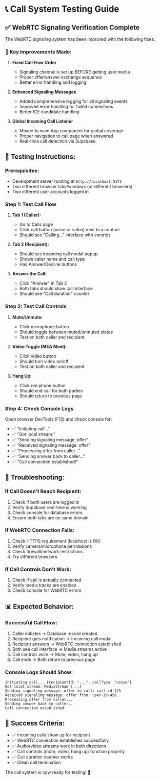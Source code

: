 # 📞 Call System Testing Guide

## ✅ WebRTC Signaling Verification Complete

The WebRTC signaling system has been improved with the following fixes:

### 🔧 **Key Improvements Made:**

1. **Fixed Call Flow Order**
   - Signaling channel is set up BEFORE getting user media
   - Proper offer/answer exchange sequence
   - Better error handling and logging

2. **Enhanced Signaling Messages**
   - Added comprehensive logging for all signaling events
   - Improved error handling for failed connections
   - Better ICE candidate handling

3. **Global Incoming Call Listener**
   - Moved to main App component for global coverage
   - Proper navigation to call page when answered
   - Real-time call detection via Supabase

## 🧪 **Testing Instructions:**

### **Prerequisites:**
- Development server running at `http://localhost:5173`
- Two different browser tabs/windows (or different browsers)
- Two different user accounts logged in

### **Step 1: Test Call Flow**
1. **Tab 1 (Caller):**
   - Go to Calls page
   - Click call button (voice or video) next to a contact
   - Should see "Calling..." interface with controls

2. **Tab 2 (Recipient):**
   - Should see incoming call modal popup
   - Shows caller name and call type
   - Has Answer/Decline buttons

3. **Answer the Call:**
   - Click "Answer" in Tab 2
   - Both tabs should show call interface
   - Should see "Call duration" counter

### **Step 2: Test Call Controls**
1. **Mute/Unmute:**
   - Click microphone button
   - Should toggle between muted/unmuted states
   - Test on both caller and recipient

2. **Video Toggle (MEA Meet):**
   - Click video button
   - Should turn video on/off
   - Test on both caller and recipient

3. **Hang Up:**
   - Click red phone button
   - Should end call for both parties
   - Should return to previous page

### **Step 4: Check Console Logs**
Open browser DevTools (F12) and check console for:
- ✅ "Initiating call..." 
- ✅ "Got local stream:"
- ✅ "Sending signaling message: offer"
- ✅ "Received signaling message: offer"
- ✅ "Processing offer from caller..."
- ✅ "Sending answer back to caller..."
- ✅ "Call connection established!"

## 🐛 **Troubleshooting:**

### **If Call Doesn't Reach Recipient:**
1. Check if both users are logged in
2. Verify Supabase real-time is working
3. Check console for database errors
4. Ensure both tabs are on same domain

### **If WebRTC Connection Fails:**
1. Check HTTPS requirement (localhost is OK)
2. Verify camera/microphone permissions
3. Check firewall/network restrictions
4. Try different browsers

### **If Call Controls Don't Work:**
1. Check if call is actually connected
2. Verify media tracks are enabled
3. Check console for WebRTC errors

## 📊 **Expected Behavior:**

### **Successful Call Flow:**
1. Caller initiates → Database record created
2. Recipient gets notification → Incoming call modal
3. Recipient answers → WebRTC connection established
4. Both see call interface → Media streams active
5. Call controls work → Mute, video, hang up
6. Call ends → Both return to previous page

### **Console Logs Should Show:**
```
Initiating call... {recipientId: "...", callType: "voice"}
Got local stream: MediaStream {...}
Sending signaling message: offer to call: call-id-123
Received signaling message: offer from: user-id-456
Processing offer from caller...
Sending answer back to caller...
Call connection established!
```

## 🎯 **Success Criteria:**
- ✅ Incoming calls show up for recipient
- ✅ WebRTC connection establishes successfully  
- ✅ Audio/video streams work in both directions
- ✅ Call controls (mute, video, hang up) function properly
- ✅ Call duration counter works
- ✅ Clean call termination

The call system is now ready for testing! 🚀
